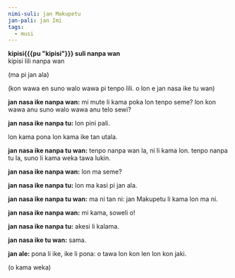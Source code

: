 ```yaml
---
nimi-suli: jan Makupetu
jan-pali: jan Imi
tags:
  - musi
---
```

**kipisi{{{pu "kipisi"}}} suli nanpa wan**  
kipisi lili nanpa wan  

(ma pi jan ala)

(kon wawa en suno walo wawa pi tenpo lili. o lon e jan nasa ike tu wan)

**jan nasa ike nanpa wan:** mi mute li kama poka lon tenpo seme? lon kon wawa anu suno walo wawa anu telo sewi?

**jan nasa ike nanpa tu:** lon pini pali.

lon kama pona lon kama ike tan utala.

**jan nasa ike nanpa tu wan:** tenpo nanpa wan la, ni li kama lon. tenpo nanpa tu la, suno li kama weka tawa lukin.

**jan nasa ike nanpa wan:** lon ma seme?

**jan nasa ike nanpa tu:** lon ma kasi pi jan ala.

**jan nasa ike nanpa tu wan:** ma ni tan ni: jan Makupetu li kama lon ma ni.

**jan nasa ike nanpa wan:** mi kama, soweli o!

**jan nasa ike nanpa tu:** akesi li kalama.

**jan nasa ike tu wan:** sama.

**jan ale:** pona li ike, ike li pona: o tawa lon kon len lon kon jaki.

(o kama weka)
